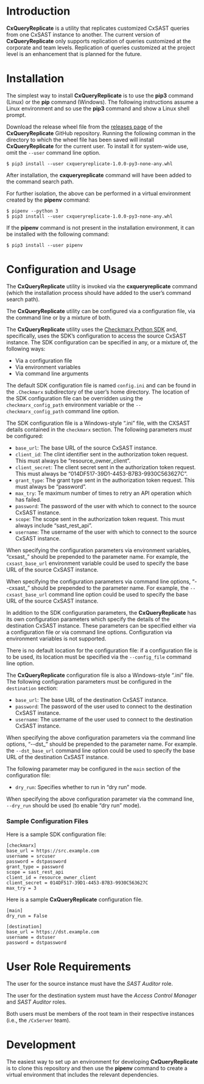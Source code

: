 <!-- -*- coding: utf-8-dos; -*- -->
# Introduction

**CxQueryReplicate** is a utility that replicates customized CxSAST
queries from one CxSAST instance to another. The current version of
**CxQueryReplicate** only supports replication of queries customized
at the corporate and team levels. Replication of queries customized at
the project level is an enhancement that is planned for the future.

# Installation

The simplest way to install **CxQueryReplicate** is to use the
**pip3** command (Linux) or the **pip** command (Windows). The
following instructions assume a Linux environment and so use the
**pip3** command and show a Linux shell prompt.

Download the release wheel file from the [releases
page](https://github.com/checkmarx-ts/CxQueryReplicate/releases) of
the **CxQueryReplicate** GitHub repository. Running the following
comman in the directory to which the wheel file has been saved will
install **CxQueryReplicate** for the current user. To install it for
system-wide use, omit the `--user` command line option.

```
$ pip3 install --user cxqueryreplicate-1.0.0-py3-none-any.whl
```

After installation, the **cxqueryreplicate** command will have been
added to the command search path.

For further isolation, the above can be performed in a virtual
environment created by the **pipenv** command:

```
$ pipenv --python 3
$ pip3 install --user cxqueryreplicate-1.0.0-py3-none-any.whl
```

If the **pipenv** command is not present in the installation
environment, it can be installed with the following command:

```
$ pip3 install --user pipenv
```

# Configuration and Usage

The **CxQueryReplicate** utility is invoked via the
**cxqueryreplicate** command (which the installation process should
have added to the user’s command search path).

The **CxQueryReplicate** utility can be configured via a configuration
file, via the command line or by a mixture of both.

The **CxQueryReplicate** utility uses the [Checkmarx Python SDK]()
and, specifically, uses the SDK’s configuration to access the source CxSAST instance. The SDK configuration can be specified in any, or a mixture of, the following ways:

- Via a configuration file
- Via environment variables
- Via command line arguments

The default SDK configuration file is named `config.ini` and can be
found in the `.Checkmarx` subdirectory of the user’s home
directory. The location of the SDK configuration file can be
overridden using the `checkmarx_config_path` environment variable or
the `--checkmarx_config_path` command line option.

The SDK configuration file is a Windows-style “.ini” file, with the
CXSAST details contained in the `checkmarx` section. The following
parameters *must* be configured:

- `base_url`: The base URL of the source CxSAST instance.
- `client_id`: The clint identifier sent in the authorization token
  request. This must always be “resource_owner_client”.
- `client_secret`: The client secret sent in the authorization token
  request. This must always be “014DF517-39D1-4453-B7B3-9930C563627C”.
- `grant_type`: The grant type sent in the authorization token
  request. This must always be “password”.
- `max_try`: Te maximum number of times to retry an API operation
  which has failed.
- `password`: The password of the user with which to connect to the
  source CxSAST instance.
- `scope`: The scope sent in the authorization token request. This
  must always include “sast_rest_api”.
- `username`: The username of the user with which to connect to the
  source CxSAST instance.

When specifying the configuration parameters via environment
variables, “cxsast_” should be prepended to the parameter name. For
example, the `cxsast_base_url` environment variable could be used to
specify the base URL of the source CxSAST instance.

When specifying the configuration parameters via command line options,
“--cxsast_” should be prepended to the parameter name. For example,
the `--cxsast_base_url` command line option could be used to specify
the base URL of the source CxSAST instance.

In addition to the SDK configuration parameters, the
**CxQueryReplicate** has its own configuration parameters which
specify the details of the destination CxSAST instance. These
parameters can be specified either via a configuration file or via
command line options. Configuration via environment variables is not
supported.

There is no default location for the configuration file: if a
configuration file is to be used, its location must be specified via
the `--config_file` command line option.

The **CxQueryReplicate** configuration file is also a Windows-style
“.ini” file.  The following configuration parameters must be
configured in the `destination` section:

- `base_url`: The base URL of the destination CxSAST instance.
- `password`: The password of the user used to connect to the
  destination CxSAST instance.
- `username`: The username of the user used to connect to the
  destination CxSAST instance.

When specifying the above configuration parameters via the command
line options, “--dst_” should be prepended to the parameter name. For
example. the `--dst_base_url` command line option could be used to
specify the base URL of the destination CxSAST instance.

The following parameter may be configured in the `main` section of the
configuration file:

- `dry_run`: Specifies whether to run in “dry run” mode.

When specifying the above configuration parameter via the command
line, `--dry_run` should be used (to enable “dry run” mode).

### Sample Configuration Files
Here is a sample SDK configuration file:

```
[checkmarx]
base_url = https://src.example.com
username = srcuser
password = dstpassword
grant_type = password
scope = sast_rest_api
client_id = resource_owner_client
client_secret = 014DF517-39D1-4453-B7B3-9930C563627C
max_try = 3
```

Here is a sample **CxQueryReplicate** configuration file.

```
[main]
dry_run = False

[destination]
base_url = https://dst.example.com
username = dstuser
password = dstpassword
```

# User Role Requirements

The user for the source instance must have the *SAST Auditor* role.

The user for the destination system must have the *Access Control
Manager* and *SAST Auditor* roles.

Both users must be members of the root team in their respective
instances (i.e., the `/CxServer` team).

# Development

The easiest way to set up an environment for developing
**CxQueryReplicate** is to clone this repository and then use the
**pipenv** command to create a virtual environment that includes the
relevant dependencies.
